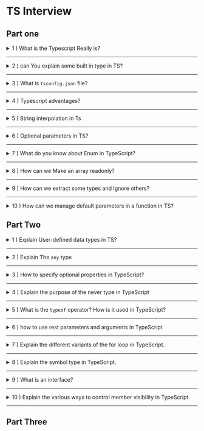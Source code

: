 # TS Interview

## Part one

<details>
  <summary>1 ) What is the Typescript Really is?</summary>

it's a free and open-source high-level programming language developed by Microsoft which acts as a statically-typed superset of JavaScript.
By extending JavaScript with type annotations and interfaces, it enables developers to catch errors during the compilation process rather than at runtime, thus ensuring safer and more efficient code

</details>

<hr/>

<details>

  <summary>2 ) can You explain some built in type in TS?</summary>
so We have several built in type in ts.
like :

- `number` : numeric values . integers or floats .
- `string` : Represents a sequence of characters, commonly used for storing textual data.
- `void` : Represents the lack of a type, commonly used as the return type for functions that do not return a value.
- `null` : Represents the absence of a value intentionally assigned to a variable.
- `undefined` : Represents a variable that has not yet been assigned a value.
- `any` :Represents any type of value and allows a variable to store multiple types.

give me an example :

```ts
let name: string = 'Aghaei'
let age: number = 22
let isAdmin: boolean = true
let user: null = null
let value: undefined = undefined
let uniqueKey: symbol = Symbol('key')
```

</details>

<hr/>

<details>

  <summary>3 ) What is <code>tsconfig.json</code> file?</summary>

it's a configuration file used by TypeScript to control various aspects of the TypeScript compiler behavior when building (transpile) TypeScript files into JavaScript. This file provides a way to define the **options** and **settings** that the TypeScript compiler (typically tsc CLI) should use during the compilation process.

it has many options like :

- `target`: Specifies the output language level, e.g., `ES5`, `ES6`, or a `higher ECMAScript version`.
- `module`: Sets the module system used in the output, e.g., CommonJS, AMD, UMD, or ES2015.
- `outDir`: Indicates the output directory for the compiled JavaScript files.
- `sourceMap`: Generates source map files for debugging purposes.
- `strict`: Enables stricter type checking and other compiler checks to ensure more robust code.
- `watch`: Enables watch mode, where the compiler will automatically recompile when there are changes in the TypeScript files.
- `exclude`: An array that lists file patterns to be excluded from the compilation, usually for files that are dependencies or not required for the build process.

and so on...

</details>

<hr/>

<details>

  <summary>4 ) Typescript advantages?</summary>

- Large-scale application support: TypeScript's features, such as generics, namespaces, and modules, foster the creation of modular and scalable code, making it an ideal choice for large and complex applications.

- Better tooling and editor support (intellisense and Developer Experience): TypeScript provides excellent integration with popular IDEs, resulting in advanced autocompletion, code navigation, and refactoring tools. This improves the development experience and boosts productivity.

- Static typing: TypeScript adds static typing to JavaScript, which catches type-related errors at compile-time instead of runtime. This allows developers to identify and fix issues early in the development process, reducing bugs and improving overall code quality.

- JavaScript ecosystem compatibility: TypeScript is fully compatible with JavaScript libraries, frameworks, and tools, enabling seamless integration into existing development workflows.

- Code maintainability: TypeScript's static types, interfaces, and other OOP features contribute to better code readability and maintainability, making it easier for developers to understand and work with shared codebase.

</details>

<hr/>

<details>

  <summary>5 ) String interpolation in Ts</summary>

its also known as template literal or template string.
It allows you to embed expressions within string literals, using backticks (`) instead of single or double quotes. To include a variable or expression within the string, use the ${expression} syntax.

example :

```ts
let name: string = 'Aghaei'
let job: string = 'front end developer'
let age: number = 22

let message: string = `hi! i'm ${name} and i'm ${age} years old . i'm a ${job}. happy to see you here`
```

</details>

<hr/>

<details>
  <summary>6 ) Optional parameters in TS?</summary>
A function can mark one or more of its parameters as optional by suffixing its name with ‘?’. In the example below, the parameter greeting is marked optional.
example :

```ts
function greeting(name: string, message?: string) {
  if (!greeting) greeting = 'Hello'

  console.log(`${greeting}, ${name}`)
}
```

</details>

<hr/>

<details>

  <summary>7 ) What do you know about Enum in TypeScript?</summary>

In TypeScript, an Enum (short for enumeration) is a custom data type that allows you to define a set of named numeric constants, making your code more self-explanatory and easier to maintain. Enums provide a robust and expressive way to handle sets of values that represent specific categories, states, or options in your program.

example :

```ts
enum Role {
  User,
  Admin,
  Guest,
}
```

</details>

<hr/>

<details>

  <summary>8 ) How can we Make an array readonly?</summary>

Using ReadonlyArray type, we can define Arrays to be read only

example :

```ts
function bar(array: ReadonlyArray<number>) {
  array.slice() //Just fine
  array.pop() //Error
}
```

</details>

<hr/>

<details>

  <summary>9 ) How can we extract some types and Ignore others?</summary>

we have Omit utility type.its create a new type from an existing type by excluding specific properties from it.it has two arguments first the type we want to modify and seconde the property we wanna omit.

example :

```ts
interface Product {
  id: number
  title: string
  price: number
}
type UnPriceProduct = Omit<Product, 'price'>
```

</details>

<hr/>

<details>

  <summary>10 ) How can we manage default parameters in a function in TS?</summary>

Easyy... just assign a default value in the function signature.

why we use default parameters?
it helps the function's flexibility and ensure that it behaves predictably even when some parameters are not supplied by the caller

example :

```ts
function greeting(name: string, message: string = 'hi') {
  console.log(`${message} , ${name}`)
}

greeting('john', 'good afternoon') // goodafternoon , john
greeting('doe') // hi , doe
```

</details>

## Part Two

<details>
  <summary>1 ) Explain User-defined data types in TS?</summary>

These are the data types that are defined by the user they may contain multiple values of multiple data types.

- `arrays` : In typescript, arrays are used to store the multiple values of any kind of data type.

- `classes` : Used to store different data type values in the form of key-value pairs.

- `Interface` : These represent the basic syntax and blueprint that an entity must adhere to.

- `enums` : A special class that specifies the constant variables.

</details>

<hr/>

<details>
  <summary>2 ) Explain The <code>any</code> type </summary>

There are times when you want to store a value in a variable but don’t know the type of that variable in advance. For example, the value is coming from an API call or the user input. The ‘any’ type allows you to assign a value of any type to the variable of type any.

</details>

<hr/>

<details>
  <summary>3 ) How to specify optional properties in TypeScript?</summary>

An object type can have zero or more optional properties by adding a ‘?’ after the property name.
In the example above, because the property ‘z’ is marked as optional, the compiler won’t complain if we don’t provide it during the initialization.

```ts
let coordinates: { x: number; y: number; z?: number } = {
  x: 10,
  y: 20,
}
```

</details>

<hr/>

<details>
  <summary>4 ) Explain the purpose of the never type in TypeScript</summary>

As the name suggests, the never type represents the type of values that never occur. For example, a function that never returns a value or that always throws an exception can mark its return type as never.

```ts
function throwError(message: string): never {
  throw new Error(message)
}
```

never Vs Void
why we use never sometimes?

You might wonder why we need a `never` type when we already have `void`. Though both types look similar, they represent two very different concepts.

A function that doesn't return a value implicitly returns the value undefined in JavaScript. Hence, even though we are saying it’s not returning anything, it’s returning ‘undefined’. We usually ignore the return value in these cases. Such a function is inferred to have a void return type in TypeScript.

</details>

<hr/>

<details>
  <summary>5 ) What is the <code>typeof</code> operator? How is it used in TypeScript?</summary>
typeof operator in TypeScript returns the type of the operand as a string.

you can use this for narrowing the type !

example :

```ts
type Combinable = string | number
function add(a: Combinable, b: Combinable) {
  if (typeof a === 'string' || typeof b === 'string') {
    return add.toString() + b.toString()
  }
  return a + b
}
```

</details>

<hr/>

<details>
  <summary>6 ) how to use rest parameters and arguments in TypeScript</summary>
A rest parameter allows a function to accept an indefinite number of arguments as an array. It is denoted by the ‘…’ syntax and indicates that the function can accept one or more arguments.

example :

```ts
function add(...values: number[]) {
  let sum = 0
  values.forEach((val) => (sum += val))
  return sum
}
const sum = add(20, 10, 20, 30)
console.log(sum) //80
```

</details>

<hr/>

<details>
  <summary>7 ) Explain the different variants of the for loop in TypeScript.</summary>

nothing changed from before !
just like before we use in the js...

- <code>for</code>

  ```ts
  const values = ['hello world', 2024, false]
  for (let i = 0; i < values.length; i++) {
    console.log(values[i])
  }
  ```

- <code>forEach</code>

```ts
const values = ['hello world', 2024, false]

values.forEach((val) => console.log(val))
```

- <code>for of</code>

```ts
const values = ['hello world', 2024, false]

for (let val of values) {
  console.log(val)
}
```

</details>

<hr/>

<details>
  <summary>8 ) Explain the symbol type in TypeScript.</summary>

Symbols were introduced in ES6 and are supported by TypeScript. Similar to numbers and strings, symbols are primitive types. You can use Symbols to create unique properties for objects.

You can create symbol values by calling the Symbol() constructor, optionally providing a string key.

example :

```ts
let one = Symbol('aghaei')
let sameAsOne = Symbol('aghaei')

console.log(one === sameAsOne) //false symbols are unique
```

</details>

<hr/>

<details>
  <summary>9 ) What is an interface?</summary>

An interface defines a contract by specifying the type of data an object can have and its operations. In TypeScript, you can specify an object’s shape by creating an interface and using it as its type. It’s also called “duck typing”.

example :

```ts
interface Employee {
  name: string
  salary: number
}

function printEmployeeData(employee: Employee) {
  console.log(`${employee.name}'s salary = ${employee.salary}`)
}

let john: Employee = {
  name: 'John Doe',
  salary: 10000,
}

printEmployeeData(john) // "John Doe's salary = 10000"
```

</details>

<hr/>

<details>
  <summary>10 ) Explain the various ways to control member visibility in TypeScript.</summary>

TypeScript provides three keywords to control the visibility of class members, such as properties or methods.

- <code>public</code> :You can access a public member anywhere outside the class. All class members are public by default.
- <code>protected</code> : A protected member is visible only to the subclasses of the class containing that member. Outside code that doesn’t extend the container class can’t access a protected member.
- <code>private</code> :A private member is only visible inside the class. No outside code can access the private members of a class.

</details>

<hr/>

## Part Three
